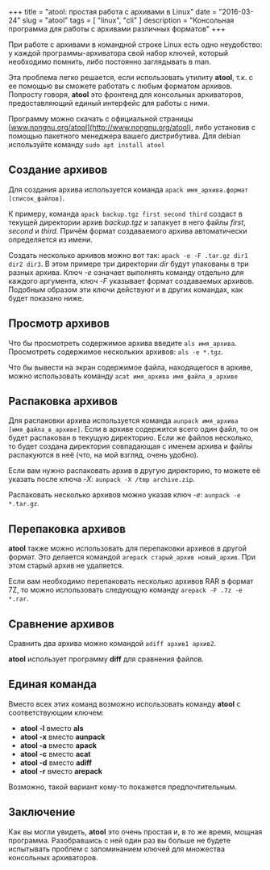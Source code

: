 +++
title = "atool: простая работа с архивами в Linux"
date = "2016-03-24"
slug = "atool"
tags = [ "linux", "cli" ]
description = "Консольная программа для работы с архивами различных форматов"
+++


При работе с архивами в командной строке Linux есть одно неудобство: у каждой программы-архиватора свой набор ключей, который необходимо помнить, либо постоянно заглядывать в man.

Эта проблема легко решается, если использовать утилиту **atool**, т.к. с ее помощью вы сможете работать с любым форматом архивов.<!--more--> Попросту говоря, **atool** это фронтенд для консольных архиваторов, предоставляющий единый интерфейс для работы с ними.

Программу можно скачать с официальной страницы [www.nongnu.org/atool](http://www.nongnu.org/atool), либо установив с помощью пакетного менеджера вашего дистрибутива. Для debian используйте команду `sudo apt install atool`

## Создание архивов

Для создания архива используется команда `apack имя_архива.формат [список_файлов]`.

К примеру, команда `apack backup.tgz first second third` создаст в текущей директории архив *backup.tgz* и запакует в него файлы *first*, *second* и *third*. Причём формат создаваемого архива автоматически определяется из имени.

Создать несколько архивов можно вот так: `apack -e -F .tar.gz dir1 dir2 dir3`. В этом примере три директории *dir* будут упакованы в три разных архива. Ключ *-e* означает выполнять команду отдельно для каждого аргумента, ключ *-F* указывает формат создаваемых архивов. Подобным образом эти ключи действуют и в других командах, как будет показано ниже.


## Просмотр архивов

Что бы просмотреть содержимое архива введите `als имя_архива`. Просмотреть содержимое нескольких архивов: `als -e *.tgz`.

Что бы вывести на экран содержимое файла, находящегося в архиве, можно использовать команду `acat имя_архива имя_файла_в_архиве`

## Распаковка архивов

Для распаковки архива используется команда `aunpack имя_архива [имя_файла_в_архиве]`. Если в архиве содержится всего один файл, то он будет распакован в текущую директорию. Если же файлов несколько, то будет создана директория совпадающая с именем архива и файлы распакуются в неё (что, на мой взгляд, очень удобно).

Если вам нужно распаковать архив в другую директорию, то можете её указать после ключа *-X*: `aunpack -X /tmp archive.zip`.

Распаковать несколько архивов можно указав ключ *-e*: `aunpack -e *.tar.gz`.

## Перепаковка архивов

**atool** также можно использовать для перепаковки архивов в другой формат. Это делается командой `arepack старый_архив новый_архив`. При этом старый архив не удаляется.

Если вам необходимо перепаковать несколько архивов RAR в формат 7Z, то можно использовать следующую команду `arepack -F .7z -e *.rar`.

## Сравнение архивов

Сравнить два архива можно командой `adiff архив1 архив2`.

**atool** использует программу **diff** для сравнения файлов.

## Единая команда

Вместо всех этих команд возможно использовать команду **atool** с соответствующим ключем:

- **atool -l** вместо **als**
- **atool -x** вместо **aunpack**
- **atool -a** вместо **apack**
- **atool -c** вместо **acat**
- **atool -d** вместо **adiff**
- **atool -r** вместо **arepack**

Возможно, такой вариант кому-то покажется предпочтительным.

## Заключение

Как вы могли увидеть, **atool** это очень простая и, в то же время, мощная программа. Разобравшись с ней один раз вы больше не будете испытывать проблем с запоминанием ключей для множества консольных архиваторов.
